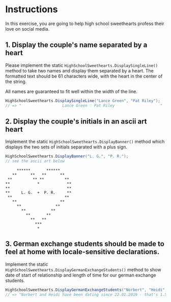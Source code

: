 # Instructions

In this exercise, you are going to help high school sweethearts profess their love on social media.

## 1. Display the couple's name separated by a heart

Please implement the static `HighSchoolSweethearts.DisplaySingleLine()` method to take two names and display them separated by a heart.
The formatted text should be 61 characters wide, with the heart in the center of the string.

All names are guaranteed to fit well within the width of the line.

```csharp
HighSchoolSweethearts.DisplaySingleLine("Lance Green", "Pat Riley");
// => "                  Lance Green ♡ Pat Riley                    "
```

## 2. Display the couple's initials in an ascii art heart

Implement the static `HighSchoolSweethearts.DisplayBanner()` method which displays the two sets of initials separated with a plus sign.

```csharp
HighSchoolSweethearts.DisplayBanner("L. G.", "P. R.");
// see the ascii art below
```

```
     ******       ******
   **      **   **      **
 **         ** **         **
**            *            **
**                         **
**     L. G.  +  P. R.     **
 **                       **
   **                   **
     **               **
       **           **
         **       **
           **   **
             ***
              *
```

## 3. German exchange students should be made to feel at home with locale-sensitive declarations.

Implement the static `HighSchoolSweethearts.DisplayGermanExchangeStudents()` method to show date of start of relationship and length of time for our german exchange students.

```csharp
HighSchoolSweethearts.DisplayGermanExchangeStudents("Norbert", "Heidi", new DateTime(2019, 1, 22), 1535.22f);
// => "Norbert and Heidi have been dating since 22.01.2019 - that's 1.535,22 hours"
```
